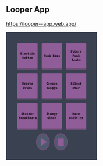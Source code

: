 ## Looper App

https://looper--app.web.app/

<img src="https://github.com/noymashat/looper/blob/master/public/image.png" width="250" height="350">
